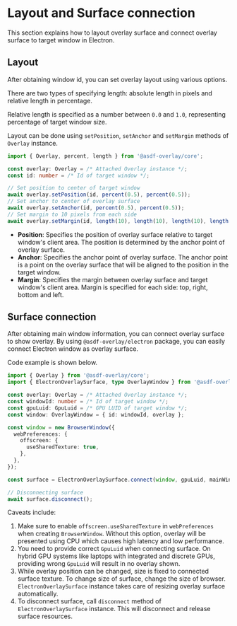 # Layout and Surface connection
This section explains how to layout overlay surface and connect overlay surface to target window in Electron.

## Layout
After obtaining window id, you can set overlay layout using various options.

There are two types of specifying length: absolute length in pixels and relative length in percentage.

Relative length is specified as a number between `0.0` and `1.0`, representing percentage of target window size.

Layout can be done using `setPosition`, `setAnchor` and `setMargin` methods of `Overlay` instance.
```typescript
import { Overlay, percent, length } from '@asdf-overlay/core';

const overlay: Overlay = /* Attached Overlay instance */;
const id: number = /* Id of target window */;

// Set position to center of target window
await overlay.setPosition(id, percent(0.5), percent(0.5));
// Set anchor to center of overlay surface
await overlay.setAnchor(id, percent(0.5), percent(0.5));
// Set margin to 10 pixels from each side
await overlay.setMargin(id, length(10), length(10), length(10), length(10));
```
* **Position**: Specifies the position of overlay surface relative to target window's client area.
  The position is determined by the anchor point of overlay surface.
* **Anchor**: Specifies the anchor point of overlay surface.
   The anchor point is a point on the overlay surface that will be aligned to the position in the target window.
* **Margin**: Specifies the margin between overlay surface and target window's client area.
  Margin is specified for each side: top, right, bottom and left.

## Surface connection
After obtaining main window information, you can connect overlay surface to show overlay.
By using `@asdf-overlay/electron` package, you can easily connect Electron window as overlay surface.

Code example is shown below.
```typescript
import { Overlay } from '@asdf-overlay/core';
import { ElectronOverlaySurface, type OverlayWindow } from '@asdf-overlay/electron';

const overlay: Overlay = /* Attached Overlay instance */;
const windowId: number = /* Id of target window */;
const gpuLuid: GpuLuid = /* GPU LUID of target window */;
const window: OverlayWindow = { id: windowId, overlay };

const window = new BrowserWindow({
  webPreferences: {
    offscreen: {
      useSharedTexture: true,
    },
  },
});

const surface = ElectronOverlaySurface.connect(window, gpuLuid, mainWindow.webContents);

// Disconnecting surface
await surface.disconnect();
```
Caveats include:
1. Make sure to enable `offscreen.useSharedTexture` in `webPreferences` when creating `BrowserWindow`.
   Without this option, overlay will be presented using CPU which causes high latency and low performance.
2. You need to provide correct `GpuLuid` when connecting surface.
   On hybrid GPU systems like laptops with integrated and discrete GPUs, providing wrong `GpuLuid` will result in no overlay shown.
3. While overlay position can be changed, size is fixed to connected surface texture.
   To change size of surface, change the size of browser.
   `ElectronOverlaySurface` instance takes care of resizing overlay surface automatically.
4. To disconnect surface, call `disconnect` method of `ElectronOverlaySurface` instance.
   This will disconnect and release surface resources.
